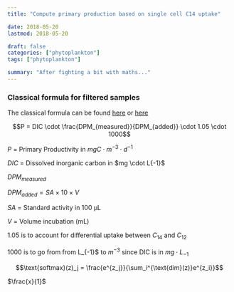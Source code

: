 ```yaml
---
title: "Compute primary production based on single cell C14 uptake"

date: 2018-05-20
lastmod: 2018-05-20

draft: false
categories: ["phytoplankton"]
tags: ["phytoplankton"]

summary: "After fighting a bit with maths..."
---
```


### Classical formula for filtered samples

The classical formula can be found [here](http://hahana.soest.hawaii.edu/hot/protocols/chap14.html) or [here](http://www.montana.edu/priscu/documents/LTER-methods-web-page/Method_Manual_AC_22_Feb_2017.pdf)

$$P = DIC \cdot \frac{DPM_{measured}}{DPM_{added}} \cdot 1.05  \cdot 1000$$

$P$ = Primary Productivity in $mgC \cdot m^{-3} \cdot d^{-1}$

$DIC$ = Dissolved inorganic carbon in  $mg \cdot L\{-1}$

$DPM_{measured}$

$DPM_{added} = SA \times 10 \times  V$

$SA$ = Standard activity in 100 µL

$V$ = Volume incubation (mL)

1.05 is to account for differential uptake between $C_{14}$ and $C_{12}$

1000 is to go from from L_{-1}$ to $m^{-3}$ since DIC is in $mg \cdot L_{-1}$

$$\text{softmax}(z)_j = \frac{e^{z_j}}{\sum_i^{\text{dim}(z)}e^{z_i}}$$

$\frac{x}{1}$
